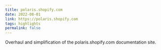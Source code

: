 ```yaml
---
title: polaris.shopify.com
date: 2022-08-01
link: https://polaris.shopify.com
tags: highlights
permalink: false
---
```

Overhaul and simplification of the polaris.shopify.com documentation site.
